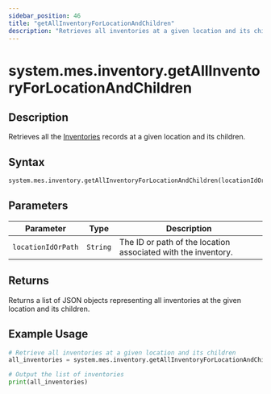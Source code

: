 ```yaml
---
sidebar_position: 46
title: "getAllInventoryForLocationAndChildren"
description: "Retrieves all inventories at a given location and its children."
---
```


# system.mes.inventory.getAllInventoryForLocationAndChildren

## Description

Retrieves all the [Inventories](../../data-model/inventory-model/inventory) records at a given location and its children.

## Syntax

```python
system.mes.inventory.getAllInventoryForLocationAndChildren(locationIdOrPath)
```

## Parameters

| Parameter          | Type     | Description                                                   |
| ------------------ | -------- | ------------------------------------------------------------- |
| `locationIdOrPath` | `String` | The ID or path of the location associated with the inventory. |

## Returns

Returns a list of JSON objects representing all inventories at the given location and its children.

## Example Usage

```python
# Retrieve all inventories at a given location and its children
all_inventories = system.mes.inventory.getAllInventoryForLocationAndChildren('DairyCo')

# Output the list of inventories
print(all_inventories)
```
